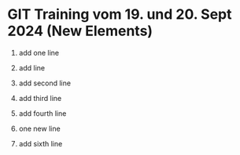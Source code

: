 # GIT Training vom 19. und 20. Sept 2024 (New Elements)

1. add one line

1. add line 

1. add second line

1. add third line

1. add fourth line
1. one new line
1. add sixth line
